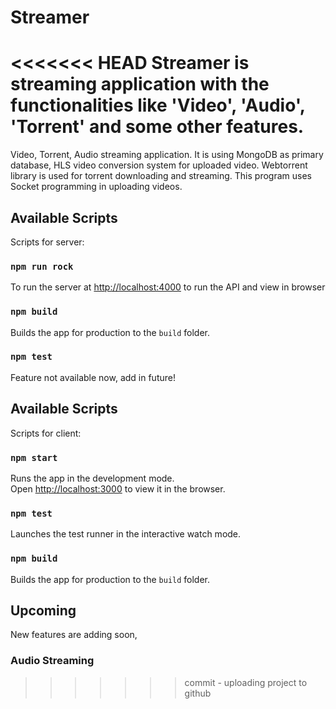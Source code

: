 # Streamer
<<<<<<< HEAD
Streamer is streaming application with the functionalities like 'Video', 'Audio', 'Torrent' and some other features.
=======
Video, Torrent, Audio streaming application. It is using MongoDB as primary database, HLS video conversion system for uploaded video. Webtorrent library is used for torrent downloading and streaming. This program uses Socket programming in uploading videos. 

## Available Scripts

Scripts for server:

### `npm run rock`

To run the server at [http://localhost:4000](localhost:4000) to run the API and view in browser

### `npm build`

Builds the app for production to the `build` folder.

### `npm test`

Feature not available now, add in future!


## Available Scripts

Scripts for client:

### `npm start`

Runs the app in the development mode.<br />
Open [http://localhost:3000](http://localhost:3000) to view it in the browser.

### `npm test`

Launches the test runner in the interactive watch mode.

### `npm build`

Builds the app for production to the `build` folder.<br />

## Upcoming

New features are adding soon,

### Audio Streaming 

>>>>>>> commit - uploading project to github
